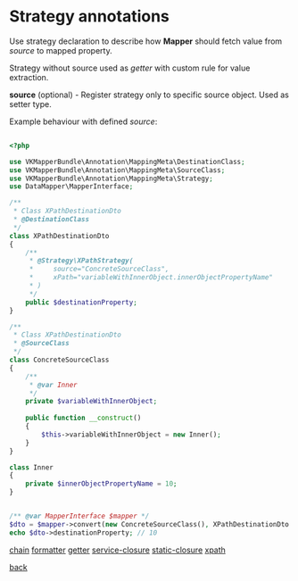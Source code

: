 # Strategy annotations 

Use strategy declaration to describe how **Mapper** should fetch value from *source* to mapped property.

Strategy without source used as *getter* with custom rule for value extraction.

**source** (optional) - Register strategy only to specific source object. Used as setter type.

Example behaviour with defined *source*:
```php

<?php

use VKMapperBundle\Annotation\MappingMeta\DestinationClass;
use VKMapperBundle\Annotation\MappingMeta\SourceClass;
use VKMapperBundle\Annotation\MappingMeta\Strategy;
use DataMapper\MapperInterface;

/**
 * Class XPathDestinationDto
 * @DestinationClass
 */
class XPathDestinationDto
{
    /**
     * @Strategy\XPathStrategy(
     *     source="ConcreteSourceClass",
     *     xPath="variableWithInnerObject.innerObjectPropertyName"
     * )
     */
    public $destinationProperty;
}

/**
 * Class XPathDestinationDto
 * @SourceClass
 */
class ConcreteSourceClass
{
    /**
     * @var Inner
     */
    private $variableWithInnerObject;
    
    public function __construct()
    {
        $this->variableWithInnerObject = new Inner();
    }
}

class Inner
{
    private $innerObjectPropertyName = 10;
}


/** @var MapperInterface $mapper */
$dto = $mapper->convert(new ConcreteSourceClass(), XPathDestinationDto::class);
echo $dto->destinationProperty; // 10

```

[chain](examples/chain.md)
[formatter](examples/formatter.md)
[getter](examples/getter.md)
[service-closure](examples/service-closure.md)
[static-closure](examples/static-closure.md)
[xpath](examples/xpath.md)

[back](..)